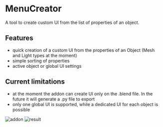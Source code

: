 # MenuCreator
A tool to create custom UI from the list of properties of an object.

## Features
- quick creation of a custom UI from the properties of an Object (Mesh and Light types at the moment)
- simple sorting of properties
- active object or global UI settings

## Current limitations
- at the moment the addon can create UI only on the .blend file. In the future it will generate a .py file to export
- only one global UI is supported, while a dedicated UI for each object is possible


![addon](https://github.com/Mustard2/MenuCreator/blob/master/img/prop_list.png?raw=true)
![result](https://github.com/Mustard2/MenuCreator/blob/master/img/prop_list2.png?raw=true)
